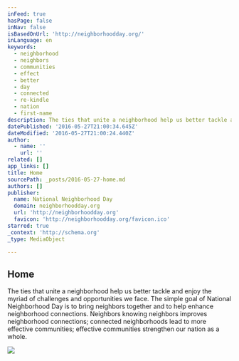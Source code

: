 ```yaml
---
inFeed: true
hasPage: false
inNav: false
isBasedOnUrl: 'http://neighborhoodday.org/'
inLanguage: en
keywords:
  - neighborhood
  - neighbors
  - communities
  - effect
  - better
  - day
  - connected
  - re-kindle
  - nation
  - first-name
description: The ties that unite a neighborhood help us better tackle and enjoy the myriad of challenges and opportunities we face. The simple goal of National Neighborhood Day is to bring neighbors together and to help enhance neighborhood connections. Neighbors knowing neighbors improves neighborhood connections; connected neighborhoods lead to more effective communities; effective communities strengthen our nation as a whole.
datePublished: '2016-05-27T21:00:34.645Z'
dateModified: '2016-05-27T21:00:24.440Z'
author:
  - name: ''
    url: ''
related: []
app_links: []
title: Home
sourcePath: _posts/2016-05-27-home.md
authors: []
publisher:
  name: National Neighborhood Day
  domain: neighborhoodday.org
  url: 'http://neighborhoodday.org'
  favicon: 'http://neighborhoodday.org/favicon.ico'
starred: true
_context: 'http://schema.org'
_type: MediaObject

---
```

<article style=""><h1>Home</h1><p>The ties that unite a neighborhood help us better tackle and enjoy the myriad of challenges and opportunities we face. The simple goal of National Neighborhood Day is to bring neighbors together and to help enhance neighborhood connections. Neighbors knowing neighbors improves neighborhood connections; connected neighborhoods lead to more effective communities; effective communities strengthen our nation as a whole.</p><img src="http://static1.squarespace.com/static/50cb5a3ee4b0c301a81ed9cd/t/5106d56fe4b03481db28046f/1359402355878/MP+sign.jpg" /></article>